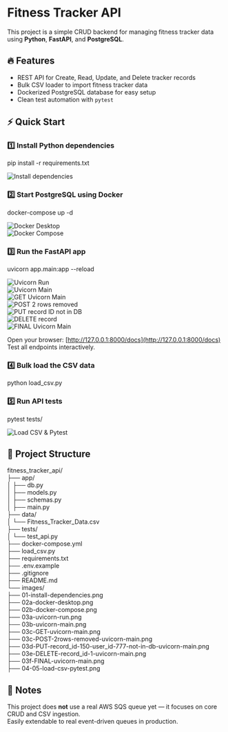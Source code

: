 # Fitness Tracker API

This project is a simple CRUD backend for managing fitness tracker data using **Python**, **FastAPI**, and **PostgreSQL**.

## 🔥 Features

- REST API for Create, Read, Update, and Delete tracker records
- Bulk CSV loader to import fitness tracker data
- Dockerized PostgreSQL database for easy setup
- Clean test automation with `pytest`

## ⚡ Quick Start

### 1️⃣ Install Python dependencies

pip install -r requirements.txt

![Install dependencies](images/01-install-dependencies.png)

### 2️⃣ Start PostgreSQL using Docker

docker-compose up -d

![Docker Desktop](images/02a-docker-desktop.png)  
![Docker Compose](images/02b-docker-compose.png)

### 3️⃣ Run the FastAPI app

uvicorn app.main:app --reload

![Uvicorn Run](images/03a-uvicorn-run.png)  
![Uvicorn Main](images/03b-uvicorn-main.png)  
![GET Uvicorn Main](images/03c-GET-uvicorn-main.png)  
![POST 2 rows removed](images/03c-POST-2rows-removed-uvicorn-main.png)  
![PUT record ID not in DB](images/03d-PUT-record_id-150-user_id-777-not-in-db-uvicorn-main.png)  
![DELETE record](images/03e-DELETE-record_id-1-uvicorn-main.png)  
![FINAL Uvicorn Main](images/03f-FINAL-uvicorn-main.png)

Open your browser: [http://127.0.0.1:8000/docs](http://127.0.0.1:8000/docs)  
Test all endpoints interactively.

### 4️⃣ Bulk load the CSV data

python load_csv.py

### 5️⃣ Run API tests

pytest tests/

![Load CSV & Pytest](images/04-05-load-csv-pytest.png)

## 📂 Project Structure

fitness_tracker_api/  
 ├── app/  
 │   ├── db.py  
 │   ├── models.py  
 │   ├── schemas.py  
 │   ├── main.py  
 ├── data/  
 │   └── Fitness_Tracker_Data.csv  
 ├── tests/  
 │   └── test_api.py  
 ├── docker-compose.yml  
 ├── load_csv.py  
 ├── requirements.txt  
 ├── .env.example  
 ├── .gitignore  
 ├── README.md  
 └── images/  
      ├── 01-install-dependencies.png  
      ├── 02a-docker-desktop.png  
      ├── 02b-docker-compose.png  
      ├── 03a-uvicorn-run.png  
      ├── 03b-uvicorn-main.png  
      ├── 03c-GET-uvicorn-main.png  
      ├── 03c-POST-2rows-removed-uvicorn-main.png  
      ├── 03d-PUT-record_id-150-user_id-777-not-in-db-uvicorn-main.png  
      ├── 03e-DELETE-record_id-1-uvicorn-main.png  
      ├── 03f-FINAL-uvicorn-main.png  
      ├── 04-05-load-csv-pytest.png

## 📎 Notes

This project does **not** use a real AWS SQS queue yet — it focuses on core CRUD and CSV ingestion.  
Easily extendable to real event-driven queues in production.